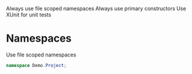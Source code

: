Always use file scoped namespaces
Always use primary constructors
Use XUnit for unit tests

# Namespaces
Use file scoped namespaces

```csharp
namespace Demo.Project;
```

